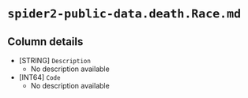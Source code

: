 # `spider2-public-data.death.Race.md`

## Column details

* [STRING]    `Description`
  - No description available
* [INT64]    `Code`
  - No description available

